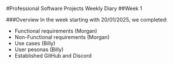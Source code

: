 #Professional Software Projects Weekly Diary
##Week 1

###Overview
In the week starting with 20/01/2025, we completed:
- Functional requirements (Morgan)
- Non-Functional requirements (Morgan)
- Use cases (Billy)
- User pesonas (Billy)
- Established GitHub and Discord

